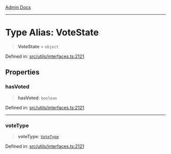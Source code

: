 [Admin Docs](/)

***

# Type Alias: VoteState

> **VoteState** = `object`

Defined in: [src/utils/interfaces.ts:2121](https://github.com/PalisadoesFoundation/talawa-admin/blob/main/src/utils/interfaces.ts#L2121)

## Properties

### hasVoted

> **hasVoted**: `boolean`

Defined in: [src/utils/interfaces.ts:2121](https://github.com/PalisadoesFoundation/talawa-admin/blob/main/src/utils/interfaces.ts#L2121)

***

### voteType

> **voteType**: [`VoteType`](../interfaces/VoteType.md)

Defined in: [src/utils/interfaces.ts:2121](https://github.com/PalisadoesFoundation/talawa-admin/blob/main/src/utils/interfaces.ts#L2121)
